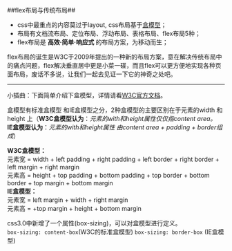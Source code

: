 ##flex布局与传统布局##

* css中最重点的内容莫过于layout, css布局基于[盒模型](http://baike.baidu.com/link?url=pHH5DTPKpgl0NlSCstelGkFUNoSV_j7MuOjXhTMc_-xla04PWz3IqeHLtS0GbpEk3vn4oICmkfWxdmO8hhOvTdOra-OyVgEQjXzdiJLYo08BtKhwGqZ6_BHNBmfJSONP)；
* 布局有文档流布局、定位布局、浮动布局、表格布局、flex布局5种；
* flex布局是 **高效·简单·响应式** 的布局方案，为移动而生；

flex布局的诞生是W3C于2009年提出的一种新的布局方案，意在解决传统布局中的痛点问题，flex解决垂直居中更是小菜一碟，而且flex可以更方便地实现各种页面布局，废话不多说，让我们一起去见证一下它的神奇之处吧。

-----------

小插曲：下面简单介绍下盒模型，详情请看[W3C官方文档](http://www.w3school.com.cn/css/css_boxmodel.asp)。

盒模型有标准盒模型 和IE盒模型之分，2种盒模型的主要区别在于元素的width 和height 上（**W3C盒模型认为**：*元素的with和height属性仅仅指content area。*  
**IE盒模型认为**：*元素的with和height属性 由content area + padding + border组成*）

**W3C盒模型：**  
元素宽 = width + left padding + right padding + left border + right border + left margin + right margin  
元素高 = height + top padding + bottom padding + top border + bottom border + top margin + bottom margin  
**IE盒模型：**  
元素宽 = left margin + width + right margin  
元素高 = +top margin + height + bottom margin

css3.0中新增了一个属性(box-sizing)，可以对盒模型进行定义。  
`box-sizing: content-box`(W3C的标准盒模型)   `box-sizing: border-box` (IE盒模型)




